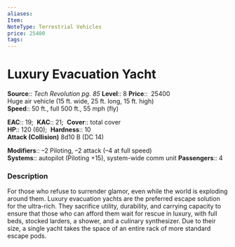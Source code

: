 ```yaml
---
aliases: 
Item:
NoteType: Terrestrial Vehicles
price: 25400
tags: 
---
```


# Luxury Evacuation Yacht

**Source**:: _Tech Revolution pg. 85_
**Level**:: 8
**Price**::  25400  
Huge air vehicle (15 ft. wide, 25 ft. long, 15 ft. high)  
**Speed**:: 50 ft., full 500 ft., 55 mph (fly)  

**EAC**:: 19; 
**KAC**:: 21; 
**Cover**:: total cover  
**HP**:: 120 (60); 
**Hardness**:: 10  
**Attack (Collision)** 8d10 B (DC 14)  

**Modifiers**:: –2 Piloting, –2 attack (–4 at full speed)  
**Systems**:: autopilot (Piloting +15), system-wide comm unit
**Passengers**:: 4  

### Description

For those who refuse to surrender glamor, even while the world is exploding around them. Luxury evacuation yachts are the preferred escape solution for the ultra-rich. They sacrifice utility, durability, and carrying capacity to ensure that those who can afford them wait for rescue in luxury, with full beds, stocked larders, a shower, and a culinary synthesizer. Due to their size, a single yacht takes the space of an entire rack of more standard escape pods.
